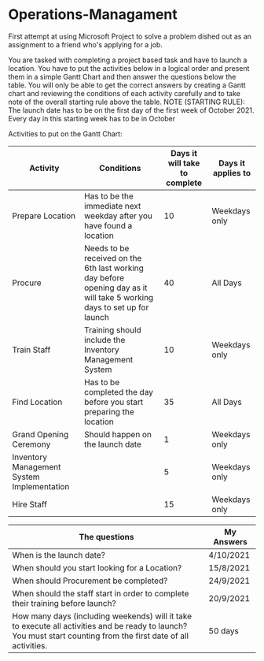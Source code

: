 # Operations-Managament
First attempt at using Microsoft Project to solve a problem dished out as an assignment to a friend who's applying for a job.

You are tasked with completing a project based task and have to launch a location. You have to put the activities below 
in a logical order and present them in a simple Gantt Chart and then answer the questions below the table. You will only
be able to get the correct answers by creating a Gantt chart and reviewing the conditions of each activity carefully and to
take note of the overall starting rule above the table.
NOTE (STARTING RULE):
The launch date has to be on the first day of the first week of October 2021. Every day in this starting week has to
be in October

Activities to put on the Gantt Chart:

|Activity | Conditions | Days it will take to complete | Days it applies to |
| --- | --- | --- | --- |
Prepare Location | Has to be the immediate next weekday after you have found a location | 10 | Weekdays only|
| Procure | Needs to be received on the 6th last working day before opening day as it will take 5 working days to set up for launch| 40 | All Days|
Train Staff| Training should include the Inventory Management System | 10 | Weekdays only|
Find Location | Has to be completed the day before you start preparing the location |35| All Days
|Grand Opening Ceremony | Should happen on the launch date | 1 | Weekdays only
Inventory Management System Implementation | | 5 | Weekdays only
| Hire Staff |  | 15  | Weekdays only


| The questions|My Answers |
|---|---|
When is the launch date? | 4/10/2021
When should you start looking for a Location? | 15/8/2021
When should Procurement be completed? | 24/9/2021
When should the staff start in order to complete their training before launch? | 20/9/2021
How many days (including weekends) will it take to execute all activities and be ready to launch? You must start counting from the first date of all activities. | 50 days
